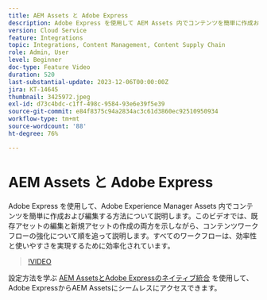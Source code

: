 ```yaml
---
title: AEM Assets と Adobe Express
description: Adobe Express を使用して AEM Assets 内でコンテンツを簡単に作成および編集する方法について説明します。
version: Cloud Service
feature: Integrations
topic: Integrations, Content Management, Content Supply Chain
role: Admin, User
level: Beginner
doc-type: Feature Video
duration: 520
last-substantial-update: 2023-12-06T00:00:00Z
jira: KT-14645
thumbnail: 3425972.jpeg
exl-id: d73c4bdc-c1ff-498c-9584-93e6e39f5e39
source-git-commit: e84f8375c94a2834ac3c61d3860ec92510950934
workflow-type: tm+mt
source-wordcount: '88'
ht-degree: 76%

---
```


# AEM Assets と Adobe Express

Adobe Express を使用して、Adobe Experience Manager Assets 内でコンテンツを簡単に作成および編集する方法について説明します。このビデオでは、既存アセットの編集と新規アセットの作成の両方を示しながら、コンテンツワークフローの強化について順を追って説明します。すべてのワークフローは、効率性と使いやすさを実現するために効率化されています。

>[!VIDEO](https://video.tv.adobe.com/v/3425972/?learn=on)

設定方法を学ぶ [AEM AssetsとAdobe Expressのネイティブ統合](https://experienceleague.adobe.com/en/docs/experience-manager-cloud-service/content/assets/integration-adobe-express/native-integration-adobe-express) を使用して、Adobe ExpressからAEM Assetsにシームレスにアクセスできます。
